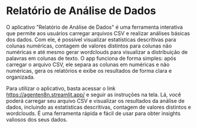 # Relatório de Análise de Dados

O aplicativo "Relatório de Análise de Dados" é uma ferramenta interativa que permite aos usuários carregar arquivos CSV e realizar análises básicas dos dados. Com ele, é possível visualizar estatísticas descritivas para colunas numéricas, contagem de valores distintos para colunas não numéricas e até mesmo gerar wordclouds para visualizar a distribuição de palavras em colunas de texto. O app funciona de forma simples: após carregar o arquivo CSV, ele separa as colunas em numéricas e não numéricas, gera os relatórios e exibe os resultados de forma clara e organizada.

Para utilizar o aplicativo, basta acessar o link https://agenten8n.streamlit.app/ e seguir as instruções na tela. Lá, você poderá carregar seu arquivo CSV e visualizar os resultados da análise de dados, incluindo as estatísticas descritivas, contagem de valores distintos e wordclouds. É uma ferramenta rápida e fácil de usar para obter insights valiosos dos seus dados.